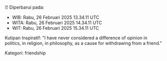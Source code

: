 ⏰ Diperbarui pada:
- WIB: Rabu, 26 Februari 2025 13.34.11 UTC
- WITA: Rabu, 26 Februari 2025 14.34.11 UTC
- WIT: Rabu, 26 Februari 2025 15.34.11 UTC

Kutipan Inspiratif:
"I have never considered a difference of opinion in politics, in religion, in philosophy, as a cause for withdrawing from a friend."


Kategori: friendship

